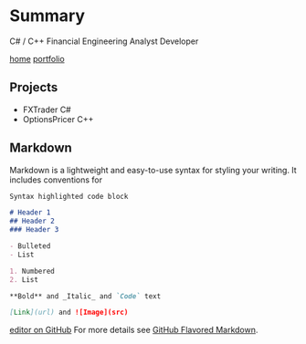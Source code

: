# Summary

C# / C++ Financial Engineering Analyst Developer 

[home](https://bleunguts.github.io/bleunguts)
[portfolio](https://bleunguts.github.io/bleunguts)

## Projects
- FXTrader C#
- OptionsPricer C++

## Markdown

Markdown is a lightweight and easy-to-use syntax for styling your writing. It includes conventions for

```markdown
Syntax highlighted code block

# Header 1
## Header 2
### Header 3

- Bulleted
- List

1. Numbered
2. List

**Bold** and _Italic_ and `Code` text

[Link](url) and ![Image](src)
```

[editor on GitHub](https://github.com/bleunguts/bleunguts/edit/gh-pages/index.md)
For more details see [GitHub Flavored Markdown](https://guides.github.com/features/mastering-markdown/).

